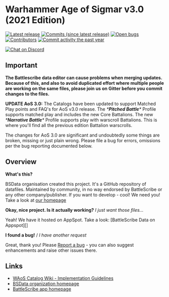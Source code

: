 Warhammer Age of Sigmar v3.0 (2021 Edition)
============================

[![Latest release](https://img.shields.io/github/release/BSData/warhammer-age-of-sigmar.svg?style=flat-square)](https://github.com/BSData/warhammer-age-of-sigmar/releases/latest)
[![Commits (since latest release)](https://img.shields.io/github/commits-since/BSData/warhammer-age-of-sigmar/latest.svg?style=flat-square)](https://github.com/BSData/warhammer-age-of-sigmar/releases)
[![Open bugs](https://img.shields.io/github/issues/BSData/warhammer-age-of-sigmar/bug.svg?style=flat-square&label=bugs)](https://github.com/BSData/warhammer-age-of-sigmar/issues?q=is%3Aissue+is%3Aopen+label%3Abug)
[![Contributors](https://img.shields.io/github/contributors/BSData/warhammer-age-of-sigmar.svg?style=flat-square)](https://github.com/BSData/warhammer-age-of-sigmar/graphs/contributors)
[![Commit activity the past year](https://img.shields.io/github/commit-activity/y/BSData/warhammer-age-of-sigmar.svg?style=flat-square)](https://github.com/BSData/warhammer-age-of-sigmar/pulse/monthly)

[![Chat on Discord](https://img.shields.io/discord/558412685981777922.svg?logo=discord&style=popout-square)](https://www.bsdata.net/discord)

## Important ##

**The Battlescribe data editor can cause problems when merging updates. Because of this, and also to avoid duplicated 
effort where multiple people are working on the same files, please join us on Gitter before you commit changes to the files.**

**UPDATE AoS 3.0:**
The Catalogs have been updated to support Matched Play points and FAQ's for AoS v3.0 release. 
The **\***Pitched Battle***\** Profile supports matched play and includes the new Core Battalions.
The new **\***Narrative Battle***\** Profile supports play with warscroll Battalions.  This is where you'll find all the previous
edition Battalion warscrolls.

The changes for AoS 3.0 are significant and undoubtedly some things are broken, missing or just plain wrong.  Please file a bug
for errors, omissions per the bug reporting documented below.

## Overview ##

__What's this?__

BSData organisation created this project. It's a GitHub repository of datafiles.
Maintained by community, in no way endorsed by BattleScribe or any other company/publisher. If you want
to develop - cool! We need you! Take a look at [our homepage][BSData.net]

__Okay, nice project. Is it actually working?__ _I just want those files..._

Yeah! We have it hosted on AppSpot. Take a look: [BattleScribe Data on Appspot][]

__I found a bug!__ / *I have another request*

Great, thank you! Please [Report a bug][bug report] - you can also suggest enhancements and raise other issues there.

## Links ##

* [WAoS Catalog Wiki - Implementation Guidelines]
* [BSData organization homepage][BSData.net]
* [BattleScribe app homepage](https://www.battlescribe.net/)

[WAoS Catalog Wiki - Implementation Guidelines]: https://github.com/BSData/warhammer-age-of-sigmar/wiki/Implementation-Guidelines
[BSData.net]: https://www.bsdata.net/
[bug report]: https://github.com/BSData/warhammer-age-of-sigmar/issues/new/choose

